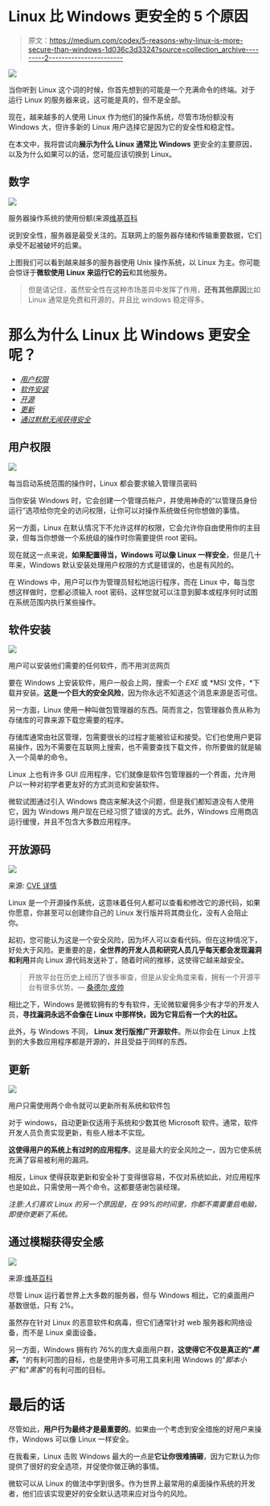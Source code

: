 # Linux 比 Windows 更安全的 5 个原因

> 原文：<https://medium.com/codex/5-reasons-why-linux-is-more-secure-than-windows-1d036c3d3324?source=collection_archive---------2----------------------->

![](img/3ac4a5a7e26aa7d521ca40a52d87e10d.png)

当你听到 Linux 这个词的时候，你首先想到的可能是一个充满命令的终端。对于运行 Linux 的服务器来说，这可能是真的，但不是全部。

现在，越来越多的人使用 Linux 作为他们的操作系统，尽管市场份额没有 Windows 大，但许多新的 Linux 用户选择它是因为它的安全性和稳定性。

在本文中，我将尝试向**展示为什么 Linux 通常比 Windows** 更安全的主要原因，以及为什么如果可以的话，您可能应该切换到 Linux。

## 数字

![](img/014dd0afb2da62fb8b43d95e5ba10bf3.png)

服务器操作系统的使用份额(来源[维基百科](https://en.wikipedia.org/wiki/Usage_share_of_operating_systems#Public_servers_on_the_Internet)

说到安全性，服务器是最受关注的。互联网上的服务器存储和传输重要数据，它们承受不起被破坏的后果。

上图我们可以看到越来越多的服务器使用 Unix 操作系统，以 Linux 为主。你可能会惊讶于**微软使用 Linux 来运行它的云**和其他服务。

> 但是请记住，虽然安全性在这种市场差异中发挥了作用，**还有其他原因**比如 Linux 通常是免费和开源的，并且比 windows 稳定得多。

# 那么为什么 Linux 比 Windows 更安全呢？

*   [*用户权限*](#f57a)
*   [*软件安装*](#b16b)
*   [*开源*](#e453)
*   [*更新*](#78e5)
*   [*通过默默无闻获得安全*](#11a4)

## 用户权限

![](img/65458615cb468c0f2fc51e1d4eec8aed.png)

每当启动系统范围的操作时，Linux 都会要求输入管理员密码

当你安装 Windows 时，它会创建一个管理员帐户，并使用神奇的“以管理员身份运行”选项给你完全的访问权限，让你可以对操作系统做任何你想做的事情。

另一方面，Linux 在默认情况下不允许这样的权限，它会允许你自由使用你的主目录，但每当你想做一个系统级的操作时你需要提供 root 密码。

现在就这一点来说，**如果配置得当，Windows 可以像 Linux 一样安全**，但是几十年来，Windows 默认安装处理用户权限的方式是错误的，也是有风险的。

在 Windows 中，用户可以作为管理员轻松地运行程序，而在 Linux 中，每当您想这样做时，您都必须输入 root 密码，这样您就可以注意到脚本或程序何时试图在系统范围内执行某些操作。

## 软件安装

![](img/13672ce5656a027efdee92d75467134e.png)

用户可以安装他们需要的任何软件，而不用浏览网页

要在 Windows 上安装软件，用户一般会上网，搜索一个 *EXE* 或 *MSI 文件，*下载并安装。**这是一个巨大的安全风险**，因为你永远不知道这个消息来源是否可信。

另一方面，Linux 使用一种叫做包管理器的东西。简而言之，包管理器负责从称为存储库的可靠来源下载您需要的程序。

存储库通常由社区管理，包需要很长的过程才能被验证和接受。它们也使用户更容易操作，因为不需要在互联网上搜索，也不需要查找下载文件，你所要做的就是输入一个简单的命令。

Linux 上也有许多 GUI 应用程序，它们就像是软件包管理器的一个界面，允许用户以一种对初学者更友好的方式浏览和安装软件。

微软试图通过引入 Windows 商店来解决这个问题，但是我们都知道没有人使用它，因为 Windows 用户现在已经习惯了错误的方式。此外，Windows 应用商店运行缓慢，并且不包含大多数应用程序。

## 开放源码

![](img/a1094589d776f73927491bcf9bb927ef.png)

来源: [CVE 详情](https://www.cvedetails.com/top-50-products.php)

Linux 是一个开源操作系统，这意味着任何人都可以查看和修改它的源代码，如果你愿意，你甚至可以创建你自己的 Linux 发行版并将其商业化，没有人会阻止你。

起初，您可能认为这是一个安全风险，因为坏人可以查看代码。但在这种情况下，好处大于风险。更重要的是，**全世界的开发人员和研究人员几乎每天都会发现漏洞和利用**并向 Linux 源代码发送补丁，随着时间的推移，这使得它越来越安全。

> 开放平台在历史上经历了很多审查，但是从安全角度来看，拥有一个开源平台有很多优势。— [桑德尔·皮帅](https://en.wikipedia.org/wiki/Sundar_Pichai)

相比之下，Windows 是微软拥有的专有软件，无论微软雇佣多少有才华的开发人员，**寻找漏洞永远不会像在 Linux 中那样快，因为它背后有一个大的社区。**

此外，与 Windows 不同， **Linux 发行版推广开源软件**。所以你会在 Linux 上找到的大多数应用程序都是开源的，并且受益于同样的东西。

## 更新

![](img/8c6ac3353fbdddfe9ad80ea694c5c0e4.png)

用户只需使用两个命令就可以更新所有系统和软件包

对于 windows，自动更新仅适用于系统和少数其他 Microsoft 软件。通常，软件开发人员负责实现更新，有些人根本不实现。

**这使得用户的系统上有过时的应用程序**。这是最大的安全风险之一，因为它使系统充满了容易被利用的漏洞。

相反，Linux 使得获取更新和安全补丁变得很容易，不仅对系统如此，对应用程序也是如此，只需使用一两个命令。这都要感谢包装经理。

*注意:人们喜欢 Linux 的另一个原因是，在 99%的时间里，你都不需要重启电脑，即使你更新了系统。*

## 通过模糊获得安全感

![](img/16a3f2ba3eb0449013368c19f18cf18e.png)

来源:[维基百科](https://en.wikipedia.org/wiki/Usage_share_of_operating_systems#Public_servers_on_the_Internet)

尽管 Linux 运行着世界上大多数的服务器，但与 Windows 相比，它的桌面用户基数很低，只有 2%。

虽然存在针对 Linux 的恶意软件和病毒，但它们通常针对 web 服务器和网络设备，而不是 Linux 桌面设备。

另一方面，Windows 拥有约 76%的庞大桌面用户群，**这使得它不仅是真正的"*黑客*，**"的有利可图的目标，也是使用许多可用工具来利用 Windows 的"*脚本小子*"和"*黑客*"的有利可图的目标。

# 最后的话

尽管如此，**用户行为最终才是最重要的**。如果由一个考虑到安全措施的好用户来操作，Windows 可以像 Linux 一样安全。

在我看来，Linux 击败 Windows 最大的一点是**它让你很难搞砸**，因为它默认为你提供了很好的安全选项，并促使你做正确的事情。

微软可以从 Linux 的做法中学到很多。作为世界上最常用的桌面操作系统的开发者，他们应该实现更好的安全默认选项来应对当今的风险。